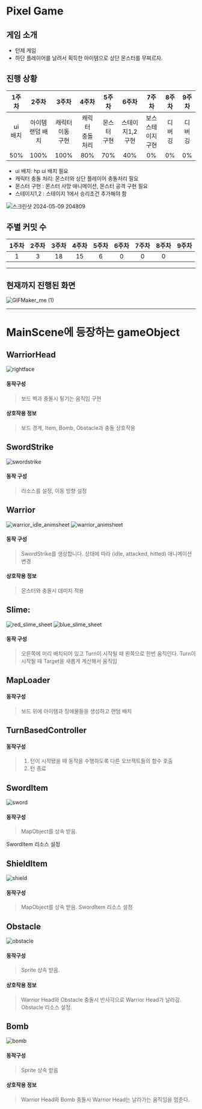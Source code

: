 Pixel Game
=============
## 게임 소개
+ 턴제 게임
+ 하단 플레이어를 날려서 획득한 아이템으로 상단 몬스터를 무찌르자.
## 진행 상황
| 1주차   | 2주차       | 3주차        | 4주차         | 5주차     | 6주차            | 7주차          | 8주차  | 9주차  |
|:-------:|:-----------:|:------------:|:-------------:|:---------:|:----------------:|:--------------:|:------:|:------:|
| ui<br>배치  | 아이템<br>랜덤 배치 | 캐릭터 이동<br>구현 | 캐릭터<br>충돌 처리 | 몬스터<br>구현 | 스테이지1,2<br>구현 | 보스 스테이지<br>구현 |디버깅|디버깅|
| 50%  | 100% | 100% | 80% |70% | 40% | 0% | 0% | 0% |

+ ui 배치: hp ui 배치 필요
+ 캐릭터 충돌 처리: 몬스터와 상단 플레이어 충돌처리 필요
+ 몬스터 구현 : 몬스터 사망 애니메이션, 몬스터 공격 구현 필요
+ 스테이지1,2 : 스테이지 1에서 승리조건 추가해야 함


![스크린샷 2024-05-09 204809](https://github.com/ojh6507/SPGTermProject/assets/45549589/932f09a0-0003-4739-8c5b-1dede3257266)

## 주별 커밋 수
| 1주차   | 2주차       | 3주차        | 4주차         | 5주차     | 6주차            | 7주차          | 8주차  | 9주차  |
|:-------:|:-----------:|:------------:|:-------------:|:---------:|:----------------:|:--------------:|:------:|:------:|
| 1  | 3 | 18 | 15 | 6 | 0 |0 |0|
********
## 현재까지 진행된 화면
![GIFMaker_me (1)](https://github.com/ojh6507/SPGTermProject/assets/45549589/e61149d0-7e70-4fee-9dd2-da166db914f1)

********
# MainScene에 등장하는 gameObject

## WarriorHead
![rightface](https://github.com/ojh6507/SPGTermProject/assets/45549589/3733b354-f105-4b7d-82c0-4be9913ec72d)
#### 동작구성
> 보드 벽과 충돌시 튕기는 움직임 구현

#### 상호작용 정보
> 보드 경계, Item, Bomb, Obstacle과 충돌 상호작용

## SwordStrike
![swordstrike](https://github.com/ojh6507/SPGTermProject/assets/45549589/e577a92d-6b69-4de9-a20a-0f3c01e90cec)
#### 동작 구성
> 리소스를 설정, 이동 방향 설정

## Warrior
![warrior_idle_animsheet](https://github.com/ojh6507/SPGTermProject/assets/45549589/c21a0325-89de-4415-816a-6c2b9b3118d9)
![warrior_animsheet](https://github.com/ojh6507/SPGTermProject/assets/45549589/9ae4835b-696e-4cce-8e49-6e25cb6b2534)

#### 동작 구성
> SwordStrike를 생성합니다.
> 상태에 따라 (idle, attacked, hitted) 애니메이션 변경

#### 상호작용 정보
> 몬스터와 충돌시 데미지 적용

## Slime:
![red_slime_sheet](https://github.com/ojh6507/SPGTermProject/assets/45549589/08ad6b82-fffa-4c31-be6e-1b126f651519)
![blue_slime_sheet](https://github.com/ojh6507/SPGTermProject/assets/45549589/55744812-626f-4a19-942a-e2fcc2f9f6bc)
#### 동작 구성
> 오른쪽에 미리 배치되어 있고 Turn이 시작될 때 왼쪽으로 한번 움직인다.
> Turn이 시작될 때 Target을 새롭게 계산해서 움직임

## MapLoader
#### 동작구성
> 보드 위에 아이템과 장애물들을 생성하고 랜덤 배치


## TurnBasedController
#### 동작구성
> 1. 턴이 시작됐을 때 동작을 수행하도록 다른 오브젝트들의 함수 호출
> 2. 턴 종료

## SwordItem
![sword](https://github.com/ojh6507/SPGTermProject/assets/45549589/7b84cf71-b369-4430-a2b9-ad766dd7832e)

#### 동작구성
> MapObject를 상속 받음.

  SwordItem 리소스 설정
## ShieldItem
![shield](https://github.com/ojh6507/SPGTermProject/assets/45549589/5110669b-cf30-4410-b1ec-e0e147a9df82)


#### 동작구성
> MapObject를 상속 받음.
> SwordItem 리소스 설정

## Obstacle
![obstacle](https://github.com/ojh6507/SPGTermProject/assets/45549589/61a3d4d6-3aad-4be2-8542-7337e3c92e47)
#### 동작구성
> Sprite 상속 받음.
#### 상호작용 정보
> Warrior Head와 Obstacle 충돌시 반사각으로 Warrior Head가 날라감.
> Obstacle 리소스 설정.

## Bomb
![bomb](https://github.com/ojh6507/SPGTermProject/assets/45549589/524ada5c-49f2-4908-88c0-d8126356fad8)
#### 동작구성
> Sprite 상속 받음
#### 상호작용 정보
> Warrior Head와 Bomb 충돌시 Warrior Head는 날라가는 움직임을 멈춘다.


